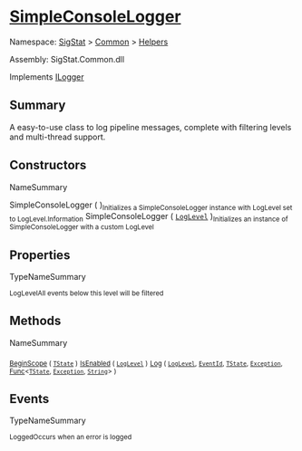 # [SimpleConsoleLogger](./SimpleConsoleLogger.md)

Namespace: [SigStat]() > [Common](./../README.md) > [Helpers](./README.md)

Assembly: SigStat.Common.dll

Implements [ILogger](https://docs.microsoft.com/en-us/dotnet/api/Microsoft.Extensions.Logging.ILogger)

## Summary
A easy-to-use class to log pipeline messages, complete with filtering levels and multi-thread support.

## Constructors

NameSummary

SimpleConsoleLogger (  )<sub>Initializes a SimpleConsoleLogger instance with LogLevel set to LogLevel.Information</sub>
SimpleConsoleLogger ( [`LogLevel`](https://docs.microsoft.com/en-us/dotnet/api/Microsoft.Extensions.Logging.LogLevel) )<sub>Initializes an instance of SimpleConsoleLogger with a custom LogLevel</sub>


## Properties

TypeNameSummary

<sub>LogLevel</sub><sub>All events below this level will be filtered</sub>


## Methods

NameSummary

<sub>[BeginScope](./Methods/SimpleConsoleLogger-100664039.md) ( [`TState`](./SimpleConsoleLogger.md) )</sub><sub></sub>
<sub>[IsEnabled](./Methods/SimpleConsoleLogger-100664040.md) ( [`LogLevel`](https://docs.microsoft.com/en-us/dotnet/api/Microsoft.Extensions.Logging.LogLevel) )</sub><sub></sub>
<sub>[Log](./Methods/SimpleConsoleLogger-100664041.md) ( [`LogLevel`](https://docs.microsoft.com/en-us/dotnet/api/Microsoft.Extensions.Logging.LogLevel), [`EventId`](https://docs.microsoft.com/en-us/dotnet/api/Microsoft.Extensions.Logging.EventId), [`TState`](./SimpleConsoleLogger.md), [`Exception`](https://docs.microsoft.com/en-us/dotnet/api/System.Exception), [Func](https://docs.microsoft.com/en-us/dotnet/api/System.Func-3)\<[`TState`](./SimpleConsoleLogger.md), [`Exception`](https://docs.microsoft.com/en-us/dotnet/api/System.Exception), [`String`](https://docs.microsoft.com/en-us/dotnet/api/System.String)> )</sub><sub></sub>


## Events

TypeNameSummary

<sub>Logged</sub><sub>Occurs when an error is logged</sub>


